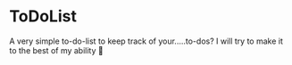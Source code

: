 # ToDoList
A very simple to-do-list to keep track of your.....to-dos? I will try to make it to the best of my ability 💪
